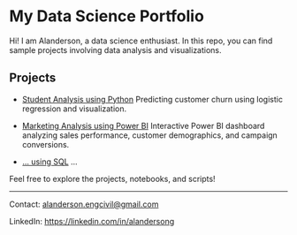 # My Data Science Portfolio

Hi! I am Alanderson, a data science enthusiast. In this repo, you can find sample projects involving data analysis and visualizations.

## Projects

- [Student Analysis using Python](student_analysis_using_python/README.md)
  Predicting customer churn using logistic regression and visualization.

- [Marketing Analysis using Power BI](marketing_analysis_using_powerBI/README.md)
  Interactive Power BI dashboard analyzing sales performance, customer demographics, and campaign conversions.

- [... using SQL](..._using_sql/README.md)
  ...

Feel free to explore the projects, notebooks, and scripts!

---

Contact: alanderson.engcivil@gmail.com

LinkedIn: https://linkedin.com/in/alandersong



